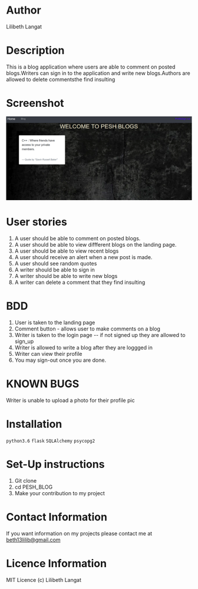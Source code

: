 # Author
Lilibeth Langat

# Description
This is a blog application where users are able to comment on posted blogs.Writers can sign in to the application and write new blogs.Authors are allowed to delete commentsthe find insulting

# Screenshot
 <img src="https://github.com/lavylipesh/PESH_BLOG/blob/master/app/static/photos/Screenshot.png" width="1000">

# User stories
1. A user should be able to comment on posted blogs.
2. A user should be able to view diffferent blogs on the landing page.
3. A user should be able to view recent blogs
4. A user should receive an alert when a new post is made.
5. A user should see random quotes
6. A writer should be able to sign in
7. A writer should be able to write new blogs
8. A writer can delete a comment that they find insulting

# BDD
1. User is taken to the landing page
2. Comment button - allows user to make comments on a blog
3. Writer is taken to the login page -- if not signed up they are allowed to sign_up
4. Writer is allowed to write a blog after they are loggged in
5. Writer can view their profile
6. You may sign-out once you are done.

# KNOWN BUGS
Writer is unable to upload a photo for their profile pic

# Installation
``python3.6``
``flask``
``SQLAlchemy``
``psycopg2``
# Set-Up instructions
1. Git clone
2. cd PESH_BLOG
3. Make your contribution to my project

# Contact Information
If you want information on my projects please contact me at beth13lilib@gmail.com

# Licence Information
MIT Licence (c) Lilibeth Langat
